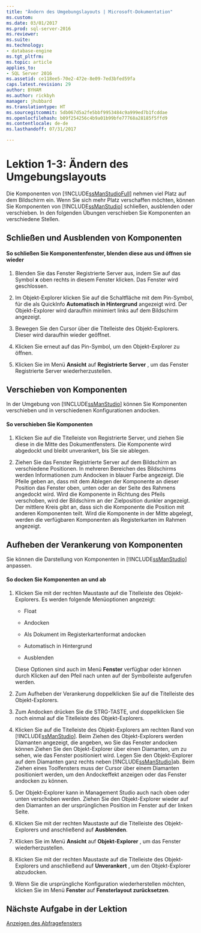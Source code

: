 ```yaml
---
title: "Ändern des Umgebungslayouts | Microsoft-Dokumentation"
ms.custom: 
ms.date: 03/01/2017
ms.prod: sql-server-2016
ms.reviewer: 
ms.suite: 
ms.technology:
- database-engine
ms.tgt_pltfrm: 
ms.topic: article
applies_to:
- SQL Server 2016
ms.assetid: ce118ee5-70e2-472e-8e09-7ed3bfed59fa
caps.latest.revision: 29
author: BYHAM
ms.author: rickbyh
manager: jhubbard
ms.translationtype: HT
ms.sourcegitcommit: 5db067d5a2fe5bbf9953484c9a999ed7b1fcddae
ms.openlocfilehash: b09f254256c4b9a01b99bfe77768a28185f5ffd9
ms.contentlocale: de-de
ms.lasthandoff: 07/31/2017

---
```

# <a name="lesson-1-3---change-the-environment-layout"></a>Lektion 1-3: Ändern des Umgebungslayouts
Die Komponenten von [!INCLUDE[ssManStudioFull](../../includes/ssmanstudiofull-md.md)] nehmen viel Platz auf dem Bildschirm ein. Wenn Sie sich mehr Platz verschaffen möchten, können Sie Komponenten von [!INCLUDE[ssManStudio](../../includes/ssmanstudio-md.md)] schließen, ausblenden oder verschieben. In den folgenden Übungen verschieben Sie Komponenten an verschiedene Stellen.  
  
## <a name="closing-and-hiding-components"></a>Schließen und Ausblenden von Komponenten  
  
#### <a name="to-practice-closing-hiding-and-reopening-component-windows"></a>So schließen Sie Komponentenfenster, blenden diese aus und öffnen sie wieder  
  
1.  Blenden Sie das Fenster Registrierte Server aus, indem Sie auf das Symbol **x** oben rechts in diesem Fenster klicken. Das Fenster wird geschlossen.  
  
2.  Im Objekt-Explorer klicken Sie auf die Schaltfläche mit dem Pin-Symbol, für die als QuickInfo **Automatisch in Hintergrund** angezeigt wird. Der Objekt-Explorer wird daraufhin minimiert links auf dem Bildschirm angezeigt.  
  
3.  Bewegen Sie den Cursor über die Titelleiste des Objekt-Explorers. Dieser wird daraufhin wieder geöffnet.  
  
4.  Klicken Sie erneut auf das Pin-Symbol, um den Objekt-Explorer zu öffnen.  
  
5.  Klicken Sie im Menü **Ansicht** auf **Registrierte Server** , um das Fenster Registrierte Server wiederherzustellen.  
  
## <a name="moving-components"></a>Verschieben von Komponenten  
In der Umgebung von [!INCLUDE[ssManStudio](../../includes/ssmanstudio-md.md)] können Sie Komponenten verschieben und in verschiedenen Konfigurationen andocken.  
  
#### <a name="to-practice-moving-components"></a>So verschieben Sie Komponenten  
  
1.  Klicken Sie auf die Titelleiste von Registrierte Server, und ziehen Sie diese in die Mitte des Dokumentfensters. Die Komponente wird abgedockt und bleibt unverankert, bis Sie sie ablegen.  
  
2.  Ziehen Sie das Fenster Registrierte Server auf dem Bildschirm an verschiedene Positionen. In mehreren Bereichen des Bildschirms werden Informationen zum Andocken in blauer Farbe angezeigt. Die Pfeile geben an, dass mit dem Ablegen der Komponente an dieser Position das Fenster oben, unten oder an der Seite des Rahmens angedockt wird. Wird die Komponente in Richtung des Pfeils verschoben, wird der Bildschirm an der Zielposition dunkler angezeigt. Der mittlere Kreis gibt an, dass sich die Komponente die Position mit anderen Komponenten teilt. Wird die Komponente in der Mitte abgelegt, werden die verfügbaren Komponenten als Registerkarten im Rahmen angezeigt.  
  
## <a name="undocking-components"></a>Aufheben der Verankerung von Komponenten  
Sie können die Darstellung von Komponenten in [!INCLUDE[ssManStudio](../../includes/ssmanstudio-md.md)] anpassen.  
  
#### <a name="to-dock-and-undock-components"></a>So docken Sie Komponenten an und ab  
  
1.  Klicken Sie mit der rechten Maustaste auf die Titelleiste des Objekt-Explorers. Es werden folgende Menüoptionen angezeigt:  
  
    -   Float  
  
    -   Andocken  
  
    -   Als Dokument im Registerkartenformat andocken  
  
    -   Automatisch in Hintergrund  
  
    -   Ausblenden  
  
    Diese Optionen sind auch im Menü **Fenster** verfügbar oder können durch Klicken auf den Pfeil nach unten auf der Symbolleiste aufgerufen werden.  
  
2.  Zum Aufheben der Verankerung doppelklicken Sie auf die Titelleiste des Objekt-Explorers.  
  
3.  Zum Andocken drücken Sie die STRG-TASTE, und doppelklicken Sie noch einmal auf die Titelleiste des Objekt-Explorers.  
  
4.  Klicken Sie auf die Titelleiste des Objekt-Explorers am rechten Rand von [!INCLUDE[ssManStudio](../../includes/ssmanstudio-md.md)]. Beim Ziehen des Objekt-Explorers werden Diamanten angezeigt, die angeben, wo Sie das Fenster andocken können Ziehen Sie den Objekt-Explorer über einen Diamanten, um zu sehen, wie das Fenster positioniert wird. Legen Sie den Objekt-Explorer auf dem Diamanten ganz rechts neben [!INCLUDE[ssManStudio](../../includes/ssmanstudio-md.md)]ab. Beim Ziehen eines Toolfensters muss der Cursor über einem Diamanten positioniert werden, um den Andockeffekt anzeigen oder das Fenster andocken zu können.  
  
5.  Der Objekt-Explorer kann in Management Studio auch nach oben oder unten verschoben werden. Ziehen Sie den Objekt-Explorer wieder auf den Diamanten an der ursprünglichen Position im Fenster auf der linken Seite.  
  
6.  Klicken Sie mit der rechten Maustaste auf die Titelleiste des Objekt-Explorers und anschließend auf **Ausblenden**.  
  
7.  Klicken Sie im Menü **Ansicht** auf **Objekt-Explorer** , um das Fenster wiederherzustellen.  
  
8.  Klicken Sie mit der rechten Maustaste auf die Titelleiste des Objekt-Explorers und anschließend auf **Unverankert** , um den Objekt-Explorer abzudocken.  
  
9. Wenn Sie die ursprüngliche Konfiguration wiederherstellen möchten, klicken Sie im Menü **Fenster** auf **Fensterlayout zurücksetzen**.  
  
## <a name="next-task-in-lesson"></a>Nächste Aufgabe in der Lektion  
[Anzeigen des Abfragefensters](../../tools/sql-server-management-studio/lesson-1-4-display-the-query-window.md)  
  
  
  

